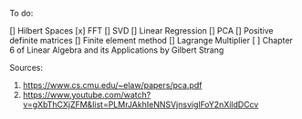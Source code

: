 To do:

[] Hilbert Spaces
[x] FFT
[] SVD
[] Linear Regression
[] PCA
[] Positive definite matrices
[] Finite element method
[] Lagrange Multiplier
[ ] Chapter 6 of Linear Algebra and its Applications by Gilbert Strang


Sources:
1. https://www.cs.cmu.edu/~elaw/papers/pca.pdf
2. https://www.youtube.com/watch?v=gXbThCXjZFM&list=PLMrJAkhIeNNSVjnsviglFoY2nXildDCcv
